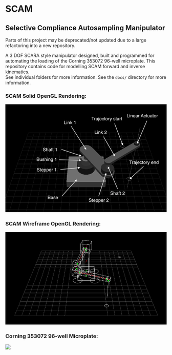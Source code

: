 # SCAM  
## Selective Compliance Autosampling Manipulator  
Parts of this project may be deprecated/not updated due to a large refactoring into a new repository.  

A 3 DOF SCARA style manipulator designed, built and programmed for automating the loading of the Corning 353072 96-well microplate.
This repository contains code for modelling SCAM forward and inverse kinematics.  
See individual folders for more information. See the ```docs/``` directory for more information.

### SCAM Solid OpenGL Rendering:
<img src="https://github.com/dsw7/SCAM/blob/master/docs/scam_non_wireframe/img_nonwireframe.png">  

### SCAM Wireframe OpenGL Rendering:
<img src="https://github.com/dsw7/SCAM/blob/master/docs/SCAM.png">  

### Corning 353072 96-well Microplate:
<img src="https://www.corning.com/catalog/cls/products/f/falcon96WellPolystyreneMicroplates/images/falcon96WellPolystyreneMicroplates_A.jpg/_jcr_content/renditions/product.zoom.1200.jpg" width="500">  
